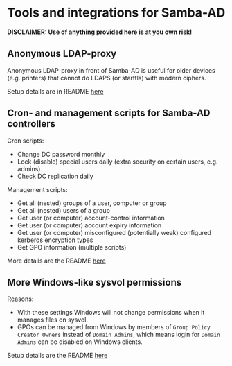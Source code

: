 # Tools and integrations for Samba-AD

**DISCLAIMER: Use of anything provided here is at you own risk!**


## Anonymous LDAP-proxy

Anonymous LDAP-proxy in front of Samba-AD is useful for older devices (e.g. printers) that cannot do LDAPS (or starttls) with modern ciphers.

Setup details are in README [here](anonymous_ldap_proxy/README.md) 


## Cron- and management scripts for Samba-AD controllers

Cron scripts:

- Change DC password monthly
- Lock (disable) special users daily (extra security on certain users, e.g. admins)
- Check DC replication daily

Management scripts:

- Get all (nested) groups of a user, computer or group
- Get all (nested) users of a group
- Get user (or computer) account-control information
- Get user (or computer) account expiry information
- Get user (or computer) misconfigured (potentially weak) configured kerberos encryption types
- Get GPO information (multiple scripts)

More details are the README [here](addc_scripts/README.md) 

## More Windows-like sysvol permissions

Reasons:
- With these settings Windows will not change permissions when it manages files on sysvol.
- GPOs can be managed from Windows by members of `Group Policy Creator Owners` instead of `Domain Admins`, which means login for `Domain Admins` can be disabled on Windows clients.  

Setup details are the README [here](sysvol_permissions/README.md) 
